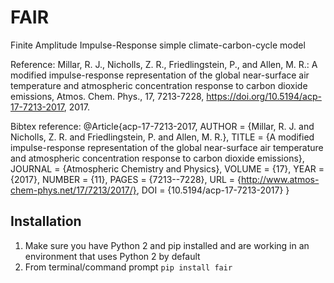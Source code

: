 # FAIR
Finite Amplitude Impulse-Response simple climate-carbon-cycle model 

Reference: Millar, R. J., Nicholls, Z. R., Friedlingstein, P., and Allen, M. R.: A modified impulse-response representation of the global near-surface air temperature and atmospheric concentration response to carbon dioxide emissions, Atmos. Chem. Phys., 17, 7213-7228, https://doi.org/10.5194/acp-17-7213-2017, 2017.

Bibtex reference: 
@Article{acp-17-7213-2017,
AUTHOR = {Millar, R. J. and Nicholls, Z. R. and Friedlingstein, P. and Allen, M. R.},
TITLE = {A modified impulse-response representation of the global near-surface air temperature and atmospheric concentration response to carbon dioxide emissions},
JOURNAL = {Atmospheric Chemistry and Physics},
VOLUME = {17},
YEAR = {2017},
NUMBER = {11},
PAGES = {7213--7228},
URL = {http://www.atmos-chem-phys.net/17/7213/2017/},
DOI = {10.5194/acp-17-7213-2017}
}

## Installation
1. Make sure you have Python 2 and pip installed and are working in an environment that uses Python 2 by default
1. From terminal/command prompt `pip install fair`
